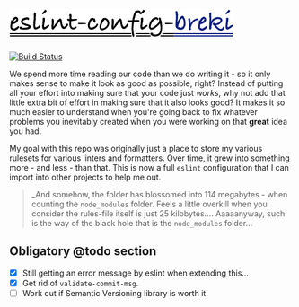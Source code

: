 # [![eslint-config-breki](./ecb.png)](https://github.com/BrekiTomasson/breki-eslint-config)

[![Build
Status](https://travis-ci.org/BrekiTomasson/breki-eslint-config.svg?branch=master)](https://travis-ci.org/BrekiTomasson/breki-eslint-config)

We spend more time reading our code than we do writing it - so it only makes sense to make it look as good as possible,
right? Instead of putting all your effort into making sure that your code just _works_, why not add that little extra
bit of effort in making sure that it also looks good? It makes it so much easier to understand when you're going back to
fix whatever problems you inevitably created when you were working on that **great** idea you had.

My goal with this repo was originally just a place to store my various rulesets for various linters and formatters.
Over time, it grew into something more - and less - than that. This is now a full `eslint` configuration that I can
import into other projects to help me out.

> _And somehow, the folder has blossomed into 114 megabytes - when counting the `node_modules` folder.
> Feels a little overkill when you consider the rules-file itself is just 25 kilobytes.... Aaaaanyway,
> such is the way of the black hole that is the `node_modules` folder...

## Obligatory @todo section

- [x] Still getting an error message by eslint when extending this...
- [x] Get rid of `validate-commit-msg`.
- [ ] Work out if Semantic Versioning library is worth it.
